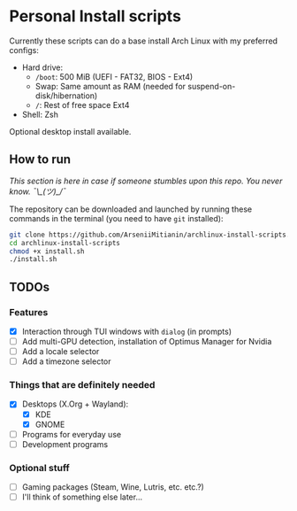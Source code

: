 # Personal Install scripts
Currently these scripts can do a base install Arch Linux with my preferred configs:
- Hard drive:
    - `/boot`: 500 MiB (UEFI - FAT32, BIOS - Ext4)
    - Swap: Same amount as RAM (needed for suspend-on-disk/hibernation)
    - `/`: Rest of free space Ext4
- Shell: Zsh

Optional desktop install available.

## How to run 

*This section is here in case if someone stumbles upon this repo. You never know. ¯\\\_(ツ)\_/¯*

The repository can be downloaded and launched by running these commands in the terminal (you need to have `git` installed):
```bash
git clone https://github.com/ArseniiMitianin/archlinux-install-scripts.git
cd archlinux-install-scripts
chmod +x install.sh
./install.sh
```

## TODOs
### Features
- [x] Interaction through TUI windows with `dialog` (in prompts)
- [ ] Add multi-GPU detection, installation of Optimus Manager for Nvidia
- [ ] Add a locale selector
- [ ] Add a timezone selector

### Things that are definitely needed
- [x] Desktops (X.Org + Wayland):
  - [x] KDE
  - [x] GNOME
- [ ] Programs for everyday use
- [ ] Development programs

### Optional stuff
- [ ] Gaming packages (Steam, Wine, Lutris, etc. etc.?)
- [ ] I'll think of something else later...
